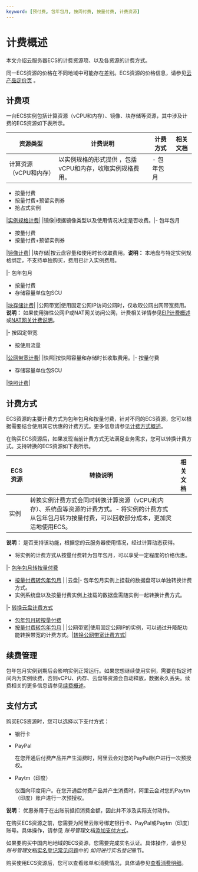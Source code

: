 ```yaml
---
keyword: [预付费, 包年包月, 按周付费, 按量付费, 计费资源]
---
```


# 计费概述

本文介绍云服务器ECS的计费资源项、以及各资源的计费方式。

同一ECS资源的价格在不同地域中可能存在差别。ECS资源的价格信息，请参见[云产品定价页](https://www.alibabacloud.com/product/ecs) 。

## 计费项

一台ECS实例包括计算资源（vCPU和内存）、镜像、块存储等资源，其中涉及计费的ECS资源如下表所示。

|资源类型|计费说明|计费方式|相关文档|
|----|----|----|----|
|计算资源（vCPU和内存）|以实例规格的形式提供 ，包括vCPU和内存，收取实例规格费用。|-   包年包月
-   按量付费
-   按量付费+预留实例券
-   抢占式实例

|[实例规格计费](/intl.zh-CN/产品定价/计费项/实例规格计费.md)|
|镜像|根据镜像类型以及使用情况决定是否收费。|-   包年包月
-   按量付费
-   按量付费+预留实例券

|[镜像计费](/intl.zh-CN/产品定价/计费项/镜像计费.md)|
|块存储|按云盘容量和使用时长收取费用。**说明：** 本地盘与特定实例规格绑定，不支持单独购买，费用已计入实例费用。

|-   包年包月
-   按量付费
-   存储容量单位包SCU

|[块存储计费](/intl.zh-CN/产品定价/计费项/块存储计费.md)|
|公网带宽|使用固定公网IP访问公网时，仅收取公网出网带宽费用。**说明：** 如果使用弹性公网IP或NAT网关访问公网，计费相关详情参见[EIP计费概述](/intl.zh-CN/产品定价/计费概述.md)或[NAT网关计费说明](/intl.zh-CN/购买指南/计费概述.md)。

|-   按固定带宽
-   按使用流量

|[公网带宽计费](/intl.zh-CN/产品定价/计费项/公网带宽计费.md)|
|快照|按快照容量和存储时长收取费用。|-   按量付费
-   存储容量单位包SCU

|[快照计费](/intl.zh-CN/产品定价/计费项/快照计费.md)|

## 计费方式

ECS资源的主要计费方式为包年包月和按量付费，针对不同的ECS资源，您可以根据需要结合使用其它优惠的计费方式。更多信息请参见[计费方式概述](/intl.zh-CN/产品定价/计费方式/计费方式概述.md)。

在购买ECS资源后，如果发现当前计费方式无法满足业务需求，您可以转换计费方式。支持转换的ECS资源如下表所示。

|ECS资源|转换说明|相关文档|
|-----|----|----|
|实例|转换实例计费方式会同时转换计算资源（vCPU和内存）、系统盘等资源的计费方式。-   将实例的计费方式从包年包月转为按量付费，可以回收部分成本，更加灵活地使用ECS。

**说明：** 是否支持该功能，根据您的云服务器使用情况，经过计算动态获得。

-   将实例的计费方式从按量付费转为包年包月，可以享受一定程度的价格优惠。

|-   [包年包月转按量付费](/intl.zh-CN/产品定价/转换计费方式/包年包月转按量付费.md)
-   [按量付费转包年包月](/intl.zh-CN/产品定价/转换计费方式/按量付费转包年包月.md) |
|云盘|-   包年包月实例上挂载的数据盘可以单独转换计费方式。
-   实例系统盘以及按量付费实例上挂载的数据盘需随实例一起转换计费方式。

|-   [转换云盘计费方式](/intl.zh-CN/产品定价/转换计费方式/云盘转换计费方式.md)
-   [包年包月转按量付费](/intl.zh-CN/产品定价/转换计费方式/包年包月转按量付费.md)
-   [按量付费转包年包月](/intl.zh-CN/产品定价/转换计费方式/按量付费转包年包月.md) |
|公网带宽|使用固定公网IP的实例，可以通过升降配功能转换带宽的计费方式。|[转换公网带宽计费方式](/intl.zh-CN/实例/升降配实例/修改带宽配置/转换公网带宽计费方式.md)|

## 续费管理

包年包月实例到期后会影响实例正常运行。如果您想继续使用实例，需要在指定时间内为实例续费，否则vCPU、内存、云盘等资源会自动释放，数据永久丢失。续费相关的更多信息请参见[续费概述](/intl.zh-CN/产品定价/续费实例/续费概述.md)。

## 支付方式

购买ECS资源时，您可以选择以下支付方式：

-   银行卡
-   PayPal

    在您开通后付费产品并产生消费时，阿里云会对您的PayPal账户进行一次预授权。

-   Paytm（印度）

    仅面向印度用户。在您开通后付费产品并产生消费时，阿里云会对您的Paytm（印度）账户进行一次预授权。


**说明：** 优惠券用于在出账前抵扣消费金额，因此并不涉及实际支付动作。

在购买ECS资源之前，您需要为阿里云账号绑定银行卡、PayPal或Paytm（印度）账号。具体操作，请参见 *账号管理*文档[添加支付方式](https://www.alibabacloud.com/help/doc-detail/50517.htm)。

如果要购买中国内地地域的ECS资源，您需要完成实名认证。具体操作，请参见 *账号管理*文档[实名登记常见问题](https://www.alibabacloud.com/help/doc-detail/52595.htm)中的 *如何进行实名登记*章节。

购买使用ECS资源后，您可以查看账单和消费情况，具体请参见[查看消费明细](/intl.zh-CN/产品定价/查看消费明细.md)。

